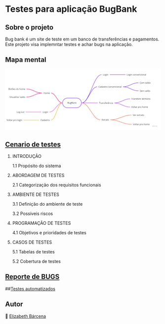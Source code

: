 # Testes para aplicação BugBank

## Sobre o projeto
Bug bank é um site de teste em um banco de transferências e pagamentos. Este projeto visa implemntar testes e achar bugs na aplicação.

## Mapa mental
![](/Mapa%20Mental/mapa.jpg)

## [Cenario de testes](/Plano%20de%20testes/PlanejamentoDeTestes.md)
1. INTRODUÇÃO 

    1.1 Propósito do sistema 

2. ABORDAGEM DE TESTES 

    2.1 Categorização dos requisitos funcionais 


3. AMBIENTE DE TESTES 

    3.1 Definição do ambiente de teste 

    3.2 Possíveis riscos 

4. PROGRAMAÇÃO DE TESTES 

    4.1 Objetivos e prioridades de testes 

5. CASOS DE TESTES 

    5.1 Tabelas de testes 

    5.2 Cobertura de testes

## [Reporte de BUGS](/Reporte%20de%20Bugs/Reporte.md)

##[Testes automatizados](/testesAutomatizados/)
## Autor
:woman: [Elizabeth Bárcena](https://www.linkedin.com/in/maria-elizabeth-b%C3%A1rcena-silva-8713b2207/)